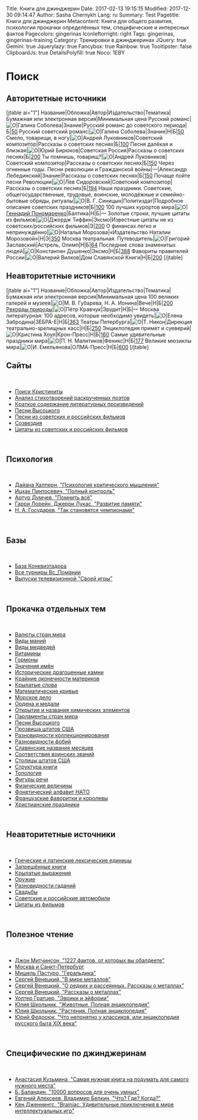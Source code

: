 Title: Книги для джинджерин
Date: 2017-02-13 19:15:15
Modified: 2017-12-30 09:14:47
Author: Sasha Chernykh
Lang: ru
Summary: Test
Pagetitle: Книги для джинджерин
Metacontent: Книги для общего развития, психологии прокачки определённых тем, специфические и интересных фактов
Pagecolors: gingerinas
Iconleftorright: right
Tags: gingerinas, gingerinas-training
Category: Тренировки в джинджеринах
JQuery: true
Gemini: true
Jquerylazy: true
Fancybox: true
Rainbow: true
Tooltipster: false
ClipboardJs: true
DetailsPolyfill: true
Noco: 1EBY


# Поиск

## Авторитетные источники

[jtable ai="1"]
Название|Обложка|Автор|Издательство|Тематика|Бумажная или электронная версия|Минимальная цена
Русский романс|![О](http://www.libex.ru/dimg/3243b.jpg)|Галина Соболева|Знание|Русский романс до советского периода|Б|[50](http://www.findbook.ru/search/d1?title=%D0%F3%F1%F1%EA%E8%E9+%F0%EE%EC%E0%ED%F1&authors=%D1%EE%E1%EE%EB%E5%E2%E0&r=0&s=1&viewsize=15&startidx=0)
Русский советский романс|![О](http://www.libex.ru/dimg/3b21.jpg)|Галина Соболева|Знание|Н|Б|[50](http://www.findbook.ru/search/d1?title=%D0%F3%F1%F1%EA%E8%E9+%F1%EE%E2%E5%F2%F1%EA%E8%E9+%F0%EE%EC%E0%ED%F1&authors=%D1%EE%E1%EE%EB%E5%E2%E0&r=0&s=1&viewsize=15&startidx=0)
Смело, товарищи, в ногу|![О](http://www.libex.ru/img/x/3a/37/afdfa.jpg)|Андрей Луковников|Советский композитор|Рассказы о советских песнях|Б|[100](http://www.findbook.ru/search/d1?title=%D1%EC%E5%EB%EE%2C+%F2%EE%E2%E0%F0%E8%F9%E8%2C+%E2+%ED%EE%E3%F3&authors=%CB%F3%EA%EE%E2%ED%E8%EA%EE%E2&r=0&s=1&viewsize=15&startidx=0)
Песня далёкая и близкая|![О](https://i.imgur.com/PjOm397.png)|Юрий Бирюков|Советская Россия|Рассказы о советских песнях|Б|[200](http://newauction.ru/offer/sssr_1987_g_pesnja_dalekaja_i_blizkaja_ju_e_birjukov-i62651621279072.html)
Ты помнишь, товарищ?|![О](https://knizhen-pazar.net/books/118/11866/1186611.jpg)|Андрей Луковников|Советский композитор|Рассказы о советских песнях|Б|[150](http://www.findbook.ru/search/d1?title=%D2%FB+%EF%EE%EC%ED%E8%F8%FC%2C+%F2%EE%E2%E0%F0%E8%F9&r=0&s=1&viewsize=15&startidx=0)
Через огненные годы. Песни революции и Гражданской войны|—|Александр Лебединский|Знание|Рассказы о советских песнях|Б|[150](http://www.findbook.ru/search/d1?title=%D7%E5%F0%E5%E7+%EE%E3%ED%E5%ED%ED%FB%E5+%E3%EE%E4%FB&r=0&s=1&viewsize=15&startidx=0)
Почаще пойте песни Революции|![О](http://docplayer.ru/docs-images/68/58541094/images/11-0.jpg)|Лев Сидоровский|Советский композитор|Рассказы о советских песнях|Б|[194](http://www.findbook.ru/search/d1?title=%CF%EE%F7%E0%F9%E5+%EF%EE%E9%F2%E5+%EF%E5%F1%ED%E8+%D0%E5%E2%EE%EB%FE%F6%E8%E8&r=0&s=1&viewsize=15&startidx=0)
Наши праздники. Советские, общегосударственные, трудовые, воинские, молодёжные и семейно-бытовые обряды, ритуалы|![О](https://ozon-st.cdn.ngenix.net/multimedia/1000960806.jpg)|В. Г. Синицын|Политиздат|Подробное описание советских праздников|Б|[100](http://www.alib.ru/findp.php4?author=&title=%CD%E0%F8%E8+%EF%F0%E0%E7%E4%ED%E8%EA%E8&god1=1977&god2=1977)
100 лучших курортов мира|![О](https://i.livelib.ru/boocover/1000165395/200/a811/G._N._Ponomarenko__100_luchshih_kurortov_mira.jpg)|[Геннадий Пономаренко](http://rumed.ru/ponomarenko.php)|Балтика|Н|Б|—
Золотые строки, лучшие цитаты из фильмов|![О](http://mywishlist.ru/pic/i/wish/orig/008/815/450.jpeg)|Джордж Тиффин|Эксмо|Известные цитаты не из советских/российских фильмов|Э|[200](http://bookradar.org/search/?q=%D0%97%D0%BE%D0%BB%D0%BE%D1%82%D1%8B%D0%B5+%D1%81%D1%82%D1%80%D0%BE%D0%BA%D0%B8%2C+%D0%BB%D1%83%D1%87%D1%88%D0%B8%D0%B5+%D1%86%D0%B8%D1%82%D0%B0%D1%82%D1%8B+%D0%B8%D0%B7+%D1%84%D0%B8%D0%BB%D1%8C%D0%BC%D0%BE%D0%B2&type=all)
О финансах легко и непринуждённо|![О](http://mywishlist.ru/pic/i/wish/300x300/008/815/446.jpeg)|Наталья Морозова|«Издательство Наталии Морозовой»|Н|Э|[350](http://bookradar.org/search/?q=%D0%9E%20%D1%84%D0%B8%D0%BD%D0%B0%D0%BD%D1%81%D0%B0%D1%85%20%D0%BB%D0%B5%D0%B3%D0%BA%D0%BE%20%D0%B8%20%D0%BD%D0%B5%D0%BF%D1%80%D0%B8%D0%BD%D1%83%D0%B6%D0%B4%D0%B5%D0%BD%D0%BD%D0%BE&type=all)
Москва театральная. Путеводитель|![О](http://mywishlist.ru/pic/i/wish/300x300/008/811/297.jpeg)|Григорий Заславский|Астрель, Олимп|Н|Б|[64](http://www.findbook.ru/search/d1?title=%CC%EE%F1%EA%E2%E0+%F2%E5%E0%F2%F0%E0%EB%FC%ED%E0%FF&authors=%C7%E0%F1%EB%E0%E2%F1%EA%E8%E9&r=0&s=1&viewsize=15&startidx=0)
Последние слова знаменитых людей|![О](http://mywishlist.ru/pic/i/wish/300x300/008/810/673.jpeg)|Константин Душенко|Эксмо|Н|Б|[388](http://bookradar.org/search/?q=%D0%9F%D0%BE%D1%81%D0%BB%D0%B5%D0%B4%D0%BD%D0%B8%D0%B5+%D1%81%D0%BB%D0%BE%D0%B2%D0%B0+%D0%B7%D0%BD%D0%B0%D0%BC%D0%B5%D0%BD%D0%B8%D1%82%D1%8B%D1%85+%D0%BB%D1%8E%D0%B4%D0%B5%D0%B9&type=all)
Фавориты правителей России|![О](https://www.bookvoed.ru/files/1836/37/04/76.jpg)|Валерий Вилков|Дом Славянской Книги|Н|Б|[200](http://www.findbook.ru/search/d1?title=%D4%E0%E2%EE%F0%E8%F2%FB+%EF%F0%E0%E2%E8%F2%E5%EB%E5%E9+%D0%EE%F1%F1%E8%E8&r=0&s=1&viewsize=15&startidx=0)
[/jtable]

## Неавторитетные источники

[jtable ai="1"]
Название|Обложка|Автор|Издательство|Тематика|Бумажная или электронная версия|Минимальная цена
100 великих галерей и музеев|![О](https://j.livelib.ru/boocover/1000104314/200/9427/M._V._Gubareva_N._A._Ionina__100_velikih_galerej_i_muzeev.jpg)|М. В. Губарева, Н. А. Ионина|Вече|Н|Б|[200](http://www.findbook.ru/search/d1?title=100+%E2%E5%EB%E8%EA%E8%F5+%E3%E0%EB%E5%F0%E5%E9+%E8+%EC%F3%E7%E5%E5%E2&r=0&s=1&viewsize=15&startidx=0)
[Рекорды природы](http://kravchuk.ucoz.com/publ/rekordy_prirody/7-1-0-18)|![О](http://kravchuk.ucoz.com/_pu/0/79506.jpg)|Пётр Кравчук|Эрудит|Н|Б|—
Москва литературная: 100 адресов, которые необходимо увидеть|![О](http://mywishlist.ru/pic/i/wish/orig/008/811/525.jpeg)|Елена Забродина|ЗЕБРА-Е|Н|Б|[363](http://bookradar.org/search/?q=%D0%9C%D0%BE%D1%81%D0%BA%D0%B2%D0%B0+%D0%BB%D0%B8%D1%82%D0%B5%D1%80%D0%B0%D1%82%D1%83%D1%80%D0%BD%D0%B0%D1%8F%3A+100+%D0%B0%D0%B4%D1%80%D0%B5%D1%81%D0%BE%D0%B2%2C+%D0%BA%D0%BE%D1%82%D0%BE%D1%80%D1%8B%D0%B5+%D0%BD%D0%B5%D0%BE%D0%B1%D1%85%D0%BE%D0%B4%D0%B8%D0%BC%D0%BE+%D1%83%D0%B2%D0%B8%D0%B4%D0%B5%D1%82%D1%8C&type=all)
Театры Петербурга|![О](https://i.imgur.com/Q8DPmnc.jpg)|Т. Никон|Дирекция театрально-зрелищных касс|Н|Б|[250](http://www.findbook.ru/search/d1?title=%D2%E5%E0%F2%F0%FB+%CF%E5%F2%E5%F0%E1%F3%F0%E3%E0&r=0&s=1&viewsize=15&startidx=0)
Энциклопедия примет и суеверий|![О](https://i.imgur.com/zLTuBhO.png)|Кристина Хоул|Крон-Пресс|Н|Б|[160](http://bookradar.org/search/?q=%D0%AD%D0%BD%D1%86%D0%B8%D0%BA%D0%BB%D0%BE%D0%BF%D0%B5%D0%B4%D0%B8%D1%8F%20%D0%BF%D1%80%D0%B8%D0%BC%D0%B5%D1%82%20%D0%B8%20%D1%81%D1%83%D0%B5%D0%B2%D0%B5%D1%80%D0%B8%D0%B9%20%D0%A5%D0%BE%D1%83%D0%BB&type=all)
Самые удивительные праздники мира|![О](https://www.chitai-gorod.ru/upload/iblock/b03/b0362430672a5e4ed45b94fcdfbcbf7f.jpg)|П. Н. Малитиков|Феникс|Н|Б|[177](http://bookradar.org/search/?q=%D0%A1%D0%B0%D0%BC%D1%8B%D0%B5%20%D1%83%D0%B4%D0%B8%D0%B2%D0%B8%D1%82%D0%B5%D0%BB%D1%8C%D0%BD%D1%8B%D0%B5%20%D0%BF%D1%80%D0%B0%D0%B7%D0%B4%D0%BD%D0%B8%D0%BA%D0%B8%20%D0%BC%D0%B8%D1%80%D0%B0&type=all)
Великие мюзиклы мира|![О](http://mywishlist.ru/pic/i/wish/300x300/008/810/449.jpeg)|И. Емельянова|ОЛМА-Пресс|Н|Б|[600](http://www.findbook.ru/search/d1?title=%C2%E5%EB%E8%EA%E8%E5+%EC%FE%E7%E8%EA%EB%FB+%EC%E8%F0%E0&r=0&s=1&viewsize=15&startidx=0)
[/jtable]

<h2>Сайты</h2>
<br />
<ul>
	<li><a href="http://kristinita.ru">Поиск Кристиниты</a></li>
	<li><a href="http://pishi-stihi.ru/">Анализ стихотворений раскрученных поэтов</a></li>
	<li><a href="https://briefly.ru/">Краткое содержание литературных произведений</a></li>
	<li><a href="http://www.kulichki.com/vv/pesni/">Песни Высоцкого</a></li>
	<li><a href="http://pesnifilm.ru/">Песни из советских и российских фильмов</a></li>
	<li><a href="http://www.astronet.ru/db/constell.html">Созвездия</a></li>
	<li><a href="http://citatyizfilmov.ru/">Цитаты из советских и российских фильмов</a></li>

</ul>
<br />
<h2>Психология</h2>
<br />
<ul>
	<li><a href="https://yadi.sk/i/Rn_DBsZUu8Ry4">Дайана Халперн, "Психология критического мышления"</a></li>
	<li><a href="https://yadi.sk/i/FG4QNXWHu8S95">Ицхак Пинтосевич, "Полный контроль"</a></li>
	<li><a href="https://yadi.sk/i/rKxDBQ8bu8S8k">Артур Думчев, "Помнить всё"</a></li>
	<li><a href="https://yadi.sk/i/FG4QNXWHu8S95">Гарри Лорейн, Джерри Лукас, "Развитие памяти"</a></li>
	<li><a href="https://yadi.sk/i/l0TOsEgfu8S8Y">Н. А. Государев, "Так становятся чемпионами"</a></li>
</ul>
<br />
<h2>Базы</h2>
<br>
<ul>
	<li><a href="https://yadi.sk/d/3mpLe52hu8XhQ">База Конквизтадора</a></li>
	<li><a href="https://yadi.sk/d/VvoVDhUGu8Xhi">Все турниры Вс_Помании</a></li>
	<li><a href="http://svoya-igra.org/">Выпуски телевизионной "Своей игры"</a></li>
</ul>
<br>
<h2>Прокачка отдельных тем</h2>
<br>
<ul>
	<li><a href="https://yadi.sk/d/hOVppas-u8hKJ">Валюты стран мира</a></li>
	<li><a href="https://yadi.sk/d/yZfdpzeQu8hPQ">Виды маний</a></li>
	<li><a href="https://yadi.sk/d/aRJ374yiu8hPe">Виды медведей</a></li>
	<li><a href="https://yadi.sk/d/SpqETrd1u8hKg">Витамины</a></li>
	<li><a href="https://yadi.sk/d/KTz4hIBnu8hLR">Гормоны</a></li>
	<li><a href="https://yadi.sk/d/1ltxCPm-u8CFd">Значения имён</a></li>
	<li><a href="https://yadi.sk/d/XUGqgi3Ku8hMg">Исторические драгоценные камни</a></li>
	<li><a href="https://yadi.sk/d/crlh9mzGu8hNX">Крайние оконечности материков</a></li>
	<li><a href="https://yadi.sk/d/1ltxCPm-u8CFd">Крылатые слова</a></li>
	<li><a href="https://yadi.sk/d/oLR8Edvvu8hNy">Математические кривые</a></li>
	<li><a href="https://yadi.sk/d/gwWRduanu8hPt">Морское дело</a></li>
	<li><a href="https://yadi.sk/d/ue2n7xJ-u8hQH">Ордена и медали</a></li>
	<li><a href="https://yadi.sk/d/VLD0iCRsu8hQ7">Открытие и названия химических элементов</a></li>
	<li><a href="https://yadi.sk/d/i7BzUDw9u8hQX">Парламенты стран мира</a></li>
	<li><a href="https://yadi.sk/d/tBwGqL0ru8hL9">Песни Высоцкого</a></li>
	<li><a href="https://yadi.sk/d/fTuDeoweu8hQs">Прозвища штатов США</a></li>
	<li><a href="https://yadi.sk/d/o7BQX4Qgu8hN3">Разновидности коллекционирования</a></li>
	<li><a href="https://yadi.sk/d/Sx4vUByru8hTS">Разновидности фобий</a></li>
	<li><a href="https://yadi.sk/d/QAe79MBuu8hRi">Славянские названия месяцев</a></li>
	<li><a href="https://yadi.sk/d/dRy6c3_4u8hKx">Соответствия воинских званий</a></li>
	<li><a href="https://yadi.sk/d/HRHQIS_Lu8hS3">Столицы штатов США</a></li>
	<li><a href="https://yadi.sk/d/npce00Otu8hSF">Структура книги</a></li>
	<li><a href="https://yadi.sk/d/UZtu1kmju8hSR">Топология</a></li>
	<li><a href="https://yadi.sk/d/k1wb3Giyu8hSf">Фигуры речи</a></li>
	<li><a href="https://yadi.sk/d/lRq04X2Nu8hT2">Физические величины</a></li>
	<li><a href="https://yadi.sk/d/oCfZ3OjRu8hTi">Фонетический алфавит НАТО</a></li>
	<li><a href="https://yadi.sk/d/VGT5MRTuu8hTt">Французские фаворитки и королевы</a></li>
	<li><a href="https://yadi.sk/d/VeNxFoa6u8hUD">Христианские праздники</a></li>
</ul>
<br>
<h2>Неавторитетные источники</h2>
<br>
<ul>
	<li><a href="https://yadi.sk/d/m-MqjvNKu9Ht5">Греческие и латинские лексические единицы</a></li>
	<li><a href="https://yadi.sk/d/_gZnrDOMu9HvZ">Запрещённые книги</a></li>
	<li><a href="https://yadi.sk/d/DNG9mYVOu9Hz3">Крылатые выражения</a></li>
	<li><a href="https://yadi.sk/d/VfVROpt4u9J2t">Оружие</a></li>
	<li><a href="https://yadi.sk/d/j1VpRcB-u9Hs7">Разновидности гаданий</a></li>
	<li><a href="https://yadi.sk/d/25YfXaldu9J9d">Свадьбы</a></li>
	<li><a href="https://yadi.sk/d/lXlCs5MAu9J4Y">Советские и российские автомобили</a></li>
	<li><a href="https://yadi.sk/d/98mGeAWwu9JBG">Цитаты из фильмов</a></li>
</ul>
<br>
<h2>Полезное чтение</h2>
<br>
<ul>
	<li><a href="https://yadi.sk/i/g4UU3jG5u9H4i">Джон Митчинсон, "1227 фактов, от которых вы обалдеете"</a></li>
	<li><a href="https://yadi.sk/d/JV4h7e3tuFrNH">Москва и Санкт-Петербург</a></li>
	<li><a href="https://yadi.sk/i/ur-WGna-u9H7y">Мишель Пастуро, "Геральдика"</a></li>
	<li><a href="https://yadi.sk/i/ETEv_jo_u9HLc">Сергей Венецкий, "В мире металлов"</a></li>
	<li><a href="https://yadi.sk/i/P-v6PuRVu9HQN">Сергей Венецкий, "О редких и рассеянных. Рассказы о металлах"</a></li>
	<li><a href="https://yadi.sk/i/HD3Lhiciu9HAp">Сергей Венецкий, "Рассказы о металлах"</a></li>
	<li><a href="https://yadi.sk/i/w7D77y-Ru9HJN">Уолтер Гратцер, "Эврики и эйфории"</a></li>
	<li><a href="https://yadi.sk/d/ZlPJ_Lzgu9Has">Юлия Школьник, "Животные. Полная энциклопедия"</a></li>
	<li><a href="https://yadi.sk/i/IJ4tEq85u9HWT">Юлия Школьник, "Растения. Полная энциклопедия"</a></li>
	<li><a href="https://yadi.sk/i/Ccx8X1lMu9HEU">Юрий Федосюк, "Что непонятно у классиков, или энциклопедия русского быта XIX века"</a></li>
</ul>
<br>
<h2>Специфические по джинджеринам</h2>
<br>
<ul>
	<li><a href="https://yadi.sk/i/2uYh7iaOu9JkD">Анастасия Кузьмина, "Самая нужная книга на подумать для самого нужного места"</a></li>
	<li><a href="https://yadi.sk/i/ltj_qq8Du9Jbc">Б. Баландин, "10000 вопросов для очень умных"</a></li>
	<li><a href="https://yadi.sk/i/VHh7tdMLu9JoQ">Евгений Алексеев, Владимир Белкин, "Что? Где? Когда?"</a></li>
	<li><a href="https://yadi.sk/i/Aa4D1vYou9JSK">Кен Дженнингс, "Brainiac. Удивительные приключения в мире интеллектуальных игр"</a></li>
</ul>
<br>
